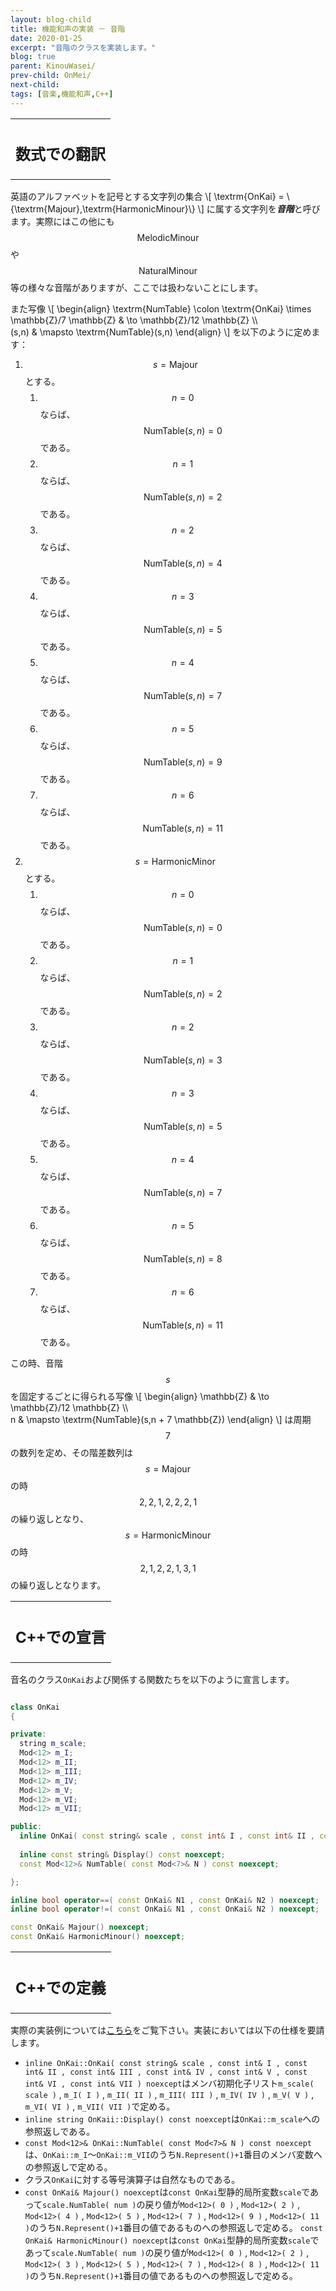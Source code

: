 ```yaml
---
layout: blog-child
title: 機能和声の実装 － 音階
date: 2020-01-25
excerpt: "音階のクラスを実装します。"
blog: true
parent: KinouWasei/
prev-child: OnMei/
next-child:
tags: [音楽,機能和声,C++]
---
```


<table>
  <tr>
    <th>
      <h2>数式での翻訳</h2>
    </th>
  </tr>
</table>

英語のアルファベットを記号とする文字列の集合
\\[
\textrm{OnKai} = \\{\textrm{Majour},\textrm{HarmonicMinour}\\}
\\]
に属する文字列を***音階***と呼びます。実際にはこの他にも$$\textrm{MelodicMinour}$$や$$\textrm{NaturalMinour}$$等の様々な音階がありますが、ここでは扱わないことにします。

また写像
\\[
\begin{align}
\textrm{NumTable} \colon \textrm{OnKai} \times \mathbb{Z}/7 \mathbb{Z} & \to \mathbb{Z}/12 \mathbb{Z} \\\\\
(s,n) & \mapsto \textrm{NumTable}(s,n)
\end{align}
\\]
を以下のように定めます：
1. $$s = \textrm{Majour}$$とする。
    1. $$n = 0$$ならば、$$\textrm{NumTable}(s,n) = 0$$である。
    1. $$n = 1$$ならば、$$\textrm{NumTable}(s,n) = 2$$である。
    1. $$n = 2$$ならば、$$\textrm{NumTable}(s,n) = 4$$である。
    1. $$n = 3$$ならば、$$\textrm{NumTable}(s,n) = 5$$である。
    1. $$n = 4$$ならば、$$\textrm{NumTable}(s,n) = 7$$である。
    1. $$n = 5$$ならば、$$\textrm{NumTable}(s,n) = 9$$である。
    1. $$n = 6$$ならば、$$\textrm{NumTable}(s,n) = 11$$である。
1. $$s = \textrm{HarmonicMinor}$$とする。
    1. $$n = 0$$ならば、$$\textrm{NumTable}(s,n) = 0$$である。
    1. $$n = 1$$ならば、$$\textrm{NumTable}(s,n) = 2$$である。
    1. $$n = 2$$ならば、$$\textrm{NumTable}(s,n) = 3$$である。
    1. $$n = 3$$ならば、$$\textrm{NumTable}(s,n) = 5$$である。
    1. $$n = 4$$ならば、$$\textrm{NumTable}(s,n) = 7$$である。
    1. $$n = 5$$ならば、$$\textrm{NumTable}(s,n) = 8$$である。
    1. $$n = 6$$ならば、$$\textrm{NumTable}(s,n) = 11$$である。

この時、音階$$s$$を固定するごとに得られる写像
\\[
\begin{align}
\mathbb{Z} & \to \mathbb{Z}/12 \mathbb{Z} \\\\\
n & \mapsto \textrm{NumTable}(s,n + 7 \mathbb{Z})
\end{align}
\\]
は周期$$7$$の数列を定め、その階差数列は$$s = \textrm{Majour}$$の時$$2,2,1,2,2,2,1$$の繰り返しとなり、$$s = \textrm{HarmonicMinour}$$の時$$2,1,2,2,1,3,1$$の繰り返しとなります。


<table>
  <tr>
    <th>
      <h2>C++での宣言</h2>
    </th>
  </tr>
</table>

音名のクラス`OnKai`および関係する関数たちを以下のように宣言します。

~~~c++

class OnKai
{

private:
  string m_scale;
  Mod<12> m_I;
  Mod<12> m_II;
  Mod<12> m_III;
  Mod<12> m_IV;
  Mod<12> m_V;
  Mod<12> m_VI;
  Mod<12> m_VII;

public:
  inline OnKai( const string& scale , const int& I , const int& II , const int& III , const int& IV , const int& V , const int& VI , const int& VII ) noexcept;
  
  inline const string& Display() const noexcept;
  const Mod<12>& NumTable( const Mod<7>& N ) const noexcept;

};

inline bool operator==( const OnKai& N1 , const OnKai& N2 ) noexcept;
inline bool operator!=( const OnKai& N1 , const OnKai& N2 ) noexcept;

const OnKai& Majour() noexcept;
const OnKai& HarmonicMinour() noexcept;

~~~


<table>
  <tr>
    <th>
      <h2>C++での定義</h2>
    </th>
  </tr>
</table>

実際の実装例については[こちら](https://github.com/p-adic/cpp/tree/master/Music/OnMei)をご覧下さい。実装においては以下の仕様を要請します。
- `inline OnKai::OnKai( const string& scale , const int& I , const int& II , const int& III , const int& IV , const int& V , const int& VI , const int& VII ) noexcept`はメンバ初期化子リスト`m_scale( scale )` , `m_I( I )` , `m_II( II )` , `m_III( III )` , `m_IV( IV )` , `m_V( V )` , `m_VI( VI )` , `m_VII( VII )`で定める。
- `inline string OnKaii::Display() const noexcept`は`OnKai::m_scale`への参照返しである。
- `const Mod<12>& OnKai::NumTable( const Mod<7>& N ) const noexcept`は、`OnKai::m_I`～`OnKai::m_VII`のうち`N.Represent()+1`番目のメンバ変数への参照返しで定める。
- クラス`OnKai`に対する等号演算子は自然なものである。
- `const OnKai& Majour() noexcept`は`const OnKai`型静的局所変数`scale`であって`scale.NumTable( num )`の戻り値が`Mod<12>( 0 )` , `Mod<12>( 2 )` , `Mod<12>( 4 )` , `Mod<12>( 5 )` , `Mod<12>( 7 )` , `Mod<12>( 9 )` , `Mod<12>( 11 )`のうち`N.Represent()+1`番目の値であるものへの参照返しで定める。
`const OnKai& HarmonicMinour() noexcept`は`const OnKai`型静的局所変数`scale`であって`scale.NumTable( num )`の戻り値が`Mod<12>( 0 )` , `Mod<12>( 2 )` , `Mod<12>( 3 )` , `Mod<12>( 5 )` , `Mod<12>( 7 )` , `Mod<12>( 8 )` , `Mod<12>( 11 )`のうち`N.Represent()+1`番目の値であるものへの参照返しで定める。
